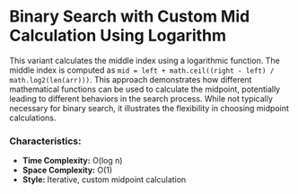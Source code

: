 # Binary Search with Custom Mid Calculation Using Logarithm

This variant calculates the middle index using a logarithmic function. The middle index is computed as `mid = left + math.ceil((right - left) / math.log2(len(arr)))`. This approach demonstrates how different mathematical functions can be used to calculate the midpoint, potentially leading to different behaviors in the search process. While not typically necessary for binary search, it illustrates the flexibility in choosing midpoint calculations.

### Characteristics:
- **Time Complexity:** O(log n)
- **Space Complexity:** O(1)
- **Style:** Iterative, custom midpoint calculation
